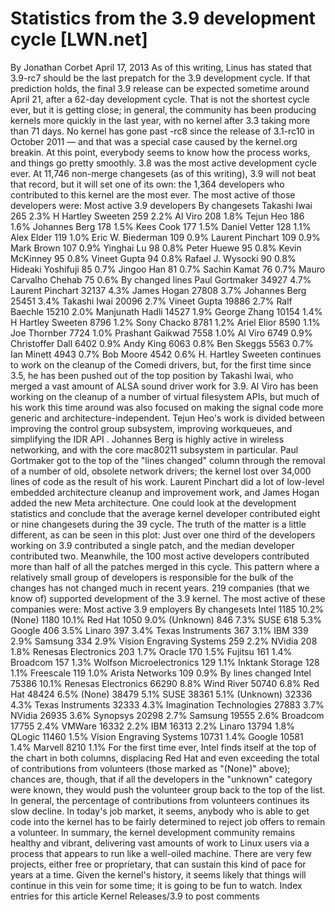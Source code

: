 # Statistics from the 3.9 development cycle [LWN.net]

By
Jonathan Corbet
April 17, 2013
As of this writing, Linus has stated that 3.9-rc7 should be the last
prepatch for the 3.9 development cycle.  If that prediction holds, the
final 3.9 release can be expected sometime around April 21, after a
62-day development cycle.  That is not the shortest cycle ever, but it is
getting close; in general, the community has been producing kernels more
quickly in the last year, with no kernel after 3.3 taking more than 71
days.  No kernel has gone past -rc8 since the release of
3.1-rc10
in October 2011 — and that was a
special case caused by the kernel.org breakin.  At this point, everybody
seems to know how the process works, and things go pretty smoothly.
3.8 was the most active development cycle ever.  At 11,746 non-merge
changesets (as of this writing), 3.9 will not beat that record, but it will
set one of its own: the 1,364 developers who contributed to this kernel are
the most ever.  The most active of those developers were:
Most active 3.9 developers
By changesets
Takashi Iwai
265
2.3%
H Hartley Sweeten
259
2.2%
Al Viro
208
1.8%
Tejun Heo
186
1.6%
Johannes Berg
178
1.5%
Kees Cook
177
1.5%
Daniel Vetter
128
1.1%
Alex Elder
119
1.0%
Eric W. Biederman
109
0.9%
Laurent Pinchart
109
0.9%
Mark Brown
107
0.9%
Yinghai Lu
98
0.8%
Peter Huewe
95
0.8%
Kevin McKinney
95
0.8%
Vineet Gupta
94
0.8%
Rafael J. Wysocki
90
0.8%
Hideaki Yoshifuji
85
0.7%
Jingoo Han
81
0.7%
Sachin Kamat
76
0.7%
Mauro Carvalho Chehab
75
0.6%
By changed lines
Paul Gortmaker
34927
4.7%
Laurent Pinchart
32137
4.3%
James Hogan
27808
3.7%
Johannes Berg
25451
3.4%
Takashi Iwai
20096
2.7%
Vineet Gupta
19886
2.7%
Ralf Baechle
15210
2.0%
Manjunath Hadli
14527
1.9%
George Zhang
10154
1.4%
H Hartley Sweeten
8796
1.2%
Sony Chacko
8781
1.2%
Ariel Elior
8590
1.1%
Joe Thornber
7724
1.0%
Prashant Gaikwad
7558
1.0%
Al Viro
6749
0.9%
Christoffer Dall
6402
0.9%
Andy King
6063
0.8%
Ben Skeggs
5563
0.7%
Ian Minett
4943
0.7%
Bob Moore
4542
0.6%
H. Hartley Sweeten continues to work on the cleanup of the Comedi drivers,
but, for the first time since 3.5, he has been pushed out of the top
position by Takashi Iwai, who merged a vast amount of ALSA sound driver
work for 3.9.  Al Viro has been working on the cleanup of a number of
virtual filesystem APIs, but much of his work this time around was also
focused on making the signal code more generic and
architecture-independent.  Tejun Heo's work is divided between improving
the control group subsystem, improving workqueues, and
simplifying the IDR API
.  Johannes Berg is
highly active in wireless networking, and with the core mac80211 subsystem
in particular.
Paul Gortmaker got to the top of the "lines changed" column through the
removal of a number of old, obsolete network drivers; the kernel lost over
34,000 lines of code as the result of his work.  Laurent Pinchart did
a lot of low-level embedded architecture cleanup and improvement work, and
James Hogan added the new Meta architecture.
One could look at the development statistics and conclude that the average
kernel developer contributed eight or nine changesets during the 39 cycle.
The truth of the matter is a little different, as can be seen in this plot:
Just over one third of the developers working on 3.9 contributed a single
patch, and the median developer contributed two.  Meanwhile, the 100 most
active developers contributed more than half of all the patches merged in
this cycle.  This pattern where a relatively small group of developers is
responsible for the bulk of the changes has not changed much in recent years.
219 companies (that we know of) supported development of the 3.9 kernel.
The most active of these companies were:
Most active 3.9 employers
By changesets
Intel
1185
10.2%
(None)
1180
10.1%
Red Hat
1050
9.0%
(Unknown)
846
7.3%
SUSE
618
5.3%
Google
406
3.5%
Linaro
397
3.4%
Texas Instruments
367
3.1%
IBM
339
2.9%
Samsung
334
2.9%
Vision Engraving Systems
259
2.2%
NVidia
208
1.8%
Renesas Electronics
203
1.7%
Oracle
170
1.5%
Fujitsu
161
1.4%
Broadcom
157
1.3%
Wolfson Microelectronics
129
1.1%
Inktank Storage
128
1.1%
Freescale
119
1.0%
Arista Networks
109
0.9%
By lines changed
Intel
75386
10.1%
Renesas Electronics
66290
8.8%
Wind River
50740
6.8%
Red Hat
48424
6.5%
(None)
38479
5.1%
SUSE
38361
5.1%
(Unknown)
32336
4.3%
Texas Instruments
32333
4.3%
Imagination Technologies
27883
3.7%
NVidia
26935
3.6%
Synopsys
20298
2.7%
Samsung
19555
2.6%
Broadcom
17755
2.4%
VMWare
16332
2.2%
IBM
16313
2.2%
Linaro
13794
1.8%
QLogic
11460
1.5%
Vision Engraving Systems
10731
1.4%
Google
10581
1.4%
Marvell
8210
1.1%
For the first time ever, Intel finds itself at the top of the chart in both
columns, displacing Red Hat and even exceeding the total of contributions
from volunteers (those marked as "(None)" above); chances are, though, that
if all the developers in the 
"unknown" category were known, they would push the volunteer group back to
the top of the list.  In general, the percentage of contributions from
volunteers 
continues its slow decline.  In today's job market, it seems, anybody who
is able to get code into the kernel has to be fairly determined to reject
job offers to remain a volunteer.
In summary, the kernel development community remains healthy and vibrant,
delivering vast amounts of work to Linux users via a
process that appears to run like a well-oiled machine.  There are very few
projects, either free or proprietary, that can 
sustain this kind of pace for years at a time.  Given the kernel's history,
it seems likely that things will continue in this vein for some time; it is
going to be fun to watch.
Index entries for this article
Kernel
Releases/3.9
to post comments